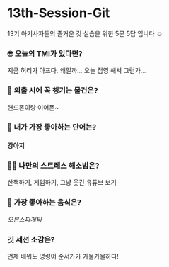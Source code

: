 # 13th-Session-Git
13기 아기사자들의 즐거운 깃 실습을 위한 5문 5답 입니다 ☺️

### 🤓 오늘의 TMI가 있다면?
지금 허리가 아프다. 왜일까... 오늘 접영 해서 그런가...

### 🎒 외출 시에 꼭 챙기는 물건은?
핸드폰이랑 이어폰~

### 🤙 내가 가장 좋아하는 단어는?
#### 강아지

### 🧘‍♀️ 나만의 스트레스 해소법은?
산책하기, 게임하기, 그냥 웃긴 유튜브 보기

### 🍧 가장 좋아하는 음식은?
_오븐스파게티_

### 깃 세션 소감은?
언제 배워도 명령어 순서가가 가물가물하다!
